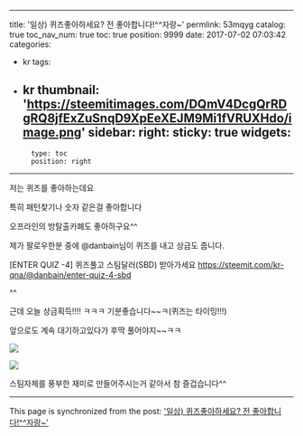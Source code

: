 
---
title: '일상) 퀴즈좋아하세요? 전 좋아합니다!^^자랑~'
permlink: 53mqyg
catalog: true
toc_nav_num: true
toc: true
position: 9999
date: 2017-07-02 07:03:42
categories:
- kr
tags:
- kr
thumbnail: 'https://steemitimages.com/DQmV4DcgQrRDgRQ8jfExZuSnqD9XpEeXEJM9Mi1fVRUXHdo/image.png'
sidebar:
    right:
        sticky: true
widgets:
    -
        type: toc
        position: right
---


저는 퀴즈를 좋아하는데요 

특히 패턴찾기나 숫자 같은걸 좋아합니다

오프라인의 방탈출카폐도 좋아하구요^^

제가 팔로우한분 중에  @danbain님이 퀴즈를 내고 상금도 줍니다.

[ENTER QUIZ -4] 퀴즈풀고 스팀달러(SBD) 받아가세요
https://steemit.com/kr-qna/@danbain/enter-quiz-4-sbd

^^

근데 오늘 상금획득!!!! ㅋㅋㅋ 기분좋습니다~~ㅋ(퀴즈는 타이밍!!!)

앞으로도 계속 대기하고있다가 후딱 풀어야지~~ㅋㅋ

![](https://steemitimages.com/DQmV4DcgQrRDgRQ8jfExZuSnqD9XpEeXEJM9Mi1fVRUXHdo/image.png)

![](https://steemitimages.com/DQmUbkRJhU3XP1QHhPmAEDeKyBvN3ZGdHqYFajnZWpTv4EZ/image.png)

스팀자체를 풍부한 재미로 만들어주시는거 같아서 참 즐겁습니다^^

- - -

This page is synchronized from the post: ['일상) 퀴즈좋아하세요? 전 좋아합니다!^^자랑~'](https://steemit.com/@virus707/53mqyg)
